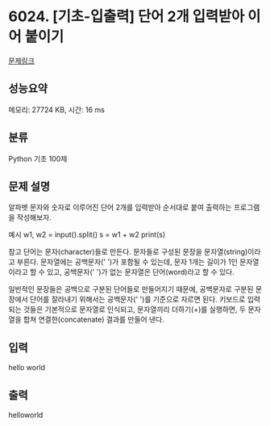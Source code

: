 # 6024. [기초-입출력] 단어 2개 입력받아 이어 붙이기

[문제링크](https://codeup.kr/problem.php?id=6024)

## 성능요약

메모리: 27724 KB, 시간: 16 ms

## 분류

Python 기초 100제

## 문제 설명

알파벳 문자와 숫자로 이루어진 단어 2개를 입력받아
순서대로 붙여 출력하는 프로그램을 작성해보자.

예시
w1, w2 = input().split()
s = w1 + w2
print(s)

참고
단어는 문자(character)들로 만든다.
문자들로 구성된 문장을 문자열(string)이라고 부른다.
문자열에는 공백문자(' ')가 포함될 수 있는데, 
문자 1개는 길이가 1인 문자열이라고 할 수 있고, 공백문자(' ')가 없는 문자열은 단어(word)라고 할 수 있다.

일반적인 문장들은 공백으로 구분된 단어들로 만들어지기 때문에,
공백문자로 구분된 문장에서 단어를 잘라내기 위해서는 공백문자(' ')를 기준으로 자르면 된다.
키보드로 입력되는 것들은 기본적으로 문자열로 인식되고, 문자열끼리 더하기(+)를 실행하면,
두 문자열을 합쳐 연결한(concatenate) 결과를 만들어 낸다.

## 입력

hello world

## 출력

helloworld